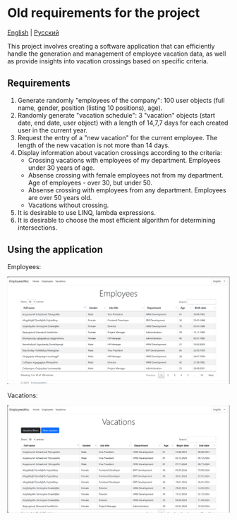 # Old requirements for the project

[English](OldRequirements.md) | [Русский](OldRequirements.ru.md)

This project involves creating a software application that can efficiently handle the generation and management of employee vacation data, as well as provide insights into vacation crossings based on specific criteria.

## Requirements

1. Generate randomly "employees of the company": 100 user objects (full name, gender, position (listing 10 positions), age).
2. Randomly generate "vacation schedule": 3 "vacation" objects (start date, end date, user object) with a length of 14,7,7 days for each created user in the current year.
3. Request the entry of a "new vacation" for the current employee. The length of the new vacation is not more than 14 days.
4. Display information about vacation crossings according to the criteria:
    - Crossing vacations with employees of my department. Employees under 30 years of age.
    - Absense crossing with female employees not from my department. Age of employees - over 30, but under 50.
    - Absense crossing with employees from any department. Employees are over 50 years old.
    - Vacations without crossing.
5. It is desirable to use LINQ, lambda expressions.
6. It is desirable to choose the most efficient algorithm for determining intersections.

## Using the application

Employees:

![employees_nofilter](../../../docs/img/examples/UnifiedBusinessPlatform/employees_nofilter.png)

Vacations:

![vacations_nofilter](../../../docs/img/examples/UnifiedBusinessPlatform/vacations_nofilter.png)
